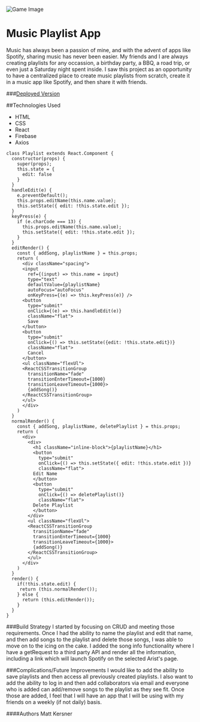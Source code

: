 ![Game Image](https://i.imgur.com/kk0g5wV.png)

# Music Playlist App
Music has always been a passion of mine, and with the advent of apps like Spotify, sharing music has never been easier. My friends and I are always creating playlists for any occassion, a birthday party, a BBQ, a road trip, or even just a Saturday night spent inside. I saw this project as an opportunity to have a centralized place to create music playlists from scratch, create it in a music app like Spotify, and then share it with friends. 

###[Deployed Version](http://philologist-otter-32505.bitballoon.com/) 


##Technologies Used
- HTML
- CSS
- React
- Firebase
- Axios

```React Playlist Component
class Playlist extends React.Component {
  constructor(props) {
    super(props);
    this.state = {
      edit: false
    }
  }
  handleEdit(e) {
    e.preventDefault();
    this.props.editName(this.name.value);
    this.setState({ edit: !this.state.edit });
  }
  keyPress(e) {
    if (e.charCode === 13) {
      this.props.editName(this.name.value);
      this.setState({ edit: !this.state.edit });
    }
  }
  editRender() {
    const { addSong, playlistName } = this.props;
    return (
      <div className="spacing">
      <input
        ref={(input) => this.name = input}
        type="text"
        defaultValue={playlistName}
        autoFocus="autoFocus"
        onKeyPress={(e) => this.keyPress(e)} />
      <button
        type="submit"
        onClick={(e) => this.handleEdit(e)}
        className="flat">
        Save
      </button>
      <button
        type="submit"
        onClick={() => this.setState({edit: !this.state.edit})}
        className="flat">
        Cancel
      </button>
      <ul className="flexUl">
      <ReactCSSTransitionGroup
        transitionName="fade"
        transitionEnterTimeout={1000}
        transitionLeaveTimeout={1000}>
        {addSong()}
      </ReactCSSTransitionGroup>
      </ul>
      </div>
    )
  }
  normalRender() {
    const { addSong, playlistName, deletePlaylist } = this.props;
    return (
      <div>
        <div>
          <h1 className="inline-block">{playlistName}</h1>
          <button
            type="submit"
            onClick={() => this.setState({ edit: !this.state.edit })}
            className="flat">
          Edit Name
          </button>
          <button
            type="submit"
            onClick={() => deletePlaylist()}
            className="flat">
          Delete Playlist
          </button>
        </div>
        <ul className="flexUl">
        <ReactCSSTransitionGroup
          transitionName="fade"
          transitionEnterTimeout={1000}
          transitionLeaveTimeout={1000}>
          {addSong()}
        </ReactCSSTransitionGroup>
        </ul>
      </div>
    )
  }
  render() {
    if(!this.state.edit) {
     return (this.normalRender());
    } else {
      return (this.editRender());
    }
  }
}
```

###Build Strategy
I started by focusing on CRUD and meeting those requirements. Once I had the ability to name the playlist and edit that name, and then add songs to the playlist and delete those songs, I was able to move on to the icing on the cake. I added the song info functionality where I have a getRequest to a third party API and render all the information, including a link which will launch Spotify on the selected Arist's page.

###Complications/Future Improvements
I would like to add the ability to save playlists and then access all previously created playlists. I also want to add the ability to log in and then add collaborators via email and everyone who is added can add/remove songs to the playlist as they see fit. Once those are added, I feel that I will have an app that I will be using with my friends on a weekly (if not daily) basis.

####Authors
Matt Kersner
